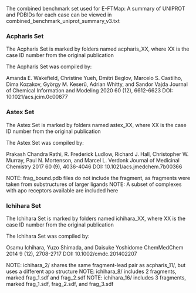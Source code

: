 The combined benchmark set used for E-FTMap:
A summary of UNIPROT and PDBIDs for each case can be 
viewed in combined_benchmark_uniprot_summary_v3.txt

### Acpharis Set ####

The Acpharis Set is marked by folders named acpharis_XX, where XX is the case ID number
from the original publication

The Acpharis Set was compiled by:

Amanda E. Wakefield, Christine Yueh, Dmitri Beglov, Marcelo S. Castilho, Dima Kozakov, György M. Keserű, Adrian Whitty, and Sandor Vajda
Journal of Chemical Information and Modeling 2020 60 (12), 6612-6623
DOI: 10.1021/acs.jcim.0c00877

### Astex Set ###

The Astex Set is marked by folders named astex_XX, where XX is the case ID number
from the original publication

The Astex Set was compiled by:

Prakash Chandra Rathi, R. Frederick Ludlow, Richard J. Hall, Christopher W. Murray, Paul N. Mortenson, and Marcel L. Verdonk
Journal of Medicinal Chemistry 2017 60 (9), 4036-4046
DOI: 10.1021/acs.jmedchem.7b00366

   NOTE: frag_bound.pdb files do not include the fragment, as fragments were taken from substructures of larger ligands
   NOTE: A subset of complexes with apo receptors available are included here

### Ichihara Set ###

The Ichihara Set is marked by folders named ichihara_XX, where XX is the case ID number
from the original publication

The Ichihara Set was compiled by:

Osamu Ichihara, Yuzo Shimada, and Daisuke Yoshidome
ChemMedChem 2014 9 (12), 2708-2717
DOI: 10.1002/cmdc.201402207

   NOTE: ichihara_2/  shares the same fragment-lead pair as acpharis_11/, but uses a different apo structure
   NOTE: ichihara_8/  includes 2 fragments, marked frag_1.sdf and frag_2.sdf
   NOTE: ichihara_16/ includes 3 fragments, marked frag_1.sdf, frag_2.sdf, and frag_3.sdf
